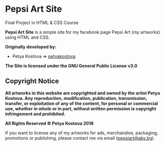 # Pepsi Art Site

Final Project in HTML & CSS Course

**Pepsi Art Site** is a simple site for my facebook page Pepsi Art (my artworks) using HTML and CSS. 

**Originally developed by:**
* Petya Kostova => [petyakostova](https://github.com/petyakostova)

**The Site is licensed under the GNU General Public License v3.0**

## Copyright Notice

**All artworks in this website are copyrighted and owned by the artist Petya Kostova. Any reproduction, modification, publication, transmission, transfer, or exploitation of any of the content, for personal or commercial use, whether in whole or in part, without written permission is copyright infringement and prohibited.** 

**All Rights Reserved © Petya Kostova 2018**

If you want to license any of my artworks for ads, merchandise, packaging, promotions or publishing, please contact me via email (pepsiart@abv.bg).
